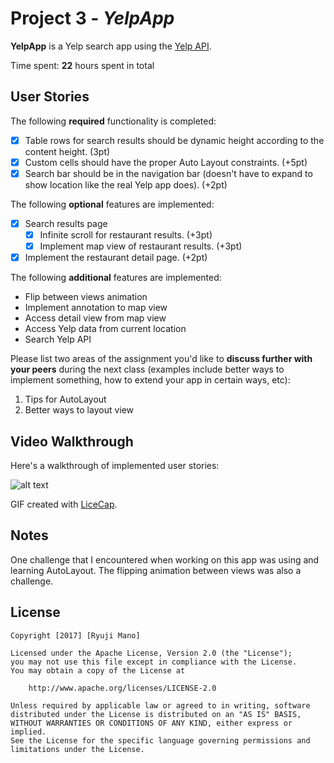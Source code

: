 # Project 3 - *YelpApp*

**YelpApp** is a Yelp search app using the [Yelp API](http://www.yelp.com/developers/documentation/v2/search_api).

Time spent: **22** hours spent in total

## User Stories

The following **required** functionality is completed:

- [X] Table rows for search results should be dynamic height according to the content height. (3pt)
- [X] Custom cells should have the proper Auto Layout constraints. (+5pt)
- [X] Search bar should be in the navigation bar (doesn't have to expand to show location like the real Yelp app does). (+2pt)

The following **optional** features are implemented:

- [X] Search results page
   - [X] Infinite scroll for restaurant results. (+3pt)
   - [X] Implement map view of restaurant results. (+3pt)
- [X] Implement the restaurant detail page. (+2pt)

The following **additional** features are implemented:

- Flip between views animation
- Implement annotation to map view
- Access detail view from map view
- Access Yelp data from current location
- Search Yelp API

Please list two areas of the assignment you'd like to **discuss further with your peers** during the next class (examples include better ways to implement something, how to extend your app in certain ways, etc):

1. Tips for AutoLayout
2. Better ways to layout view

## Video Walkthrough

Here's a walkthrough of implemented user stories:

![alt text](https://github.com/ryujimano/YelpApp/blob/master/YelpDemo.gif)

GIF created with [LiceCap](http://www.cockos.com/licecap/).

## Notes

One challenge that I encountered when working on this app was using and learning AutoLayout. The flipping animation between views was also a challenge.

## License

    Copyright [2017] [Ryuji Mano]

    Licensed under the Apache License, Version 2.0 (the "License");
    you may not use this file except in compliance with the License.
    You may obtain a copy of the License at

        http://www.apache.org/licenses/LICENSE-2.0

    Unless required by applicable law or agreed to in writing, software
    distributed under the License is distributed on an "AS IS" BASIS,
    WITHOUT WARRANTIES OR CONDITIONS OF ANY KIND, either express or implied.
    See the License for the specific language governing permissions and
    limitations under the License.
